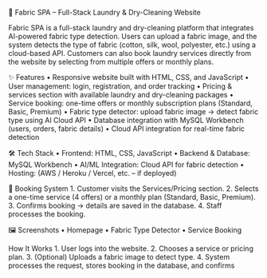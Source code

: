 🧺 Fabric SPA – Full-Stack Laundry & Dry-Cleaning Website

Fabric SPA is a full-stack laundry and dry-cleaning platform that integrates AI-powered fabric type detection. Users can upload a fabric image, and the system detects the type of fabric (cotton, silk, wool, polyester, etc.) using a cloud-based API. Customers can also book laundry services directly from the website by selecting from multiple offers or monthly plans.

✨ Features
	•	 Responsive website built with HTML, CSS, and JavaScript
	•	User management: login, registration, and order tracking
	•	Pricing & services section with available laundry and dry-cleaning packages
	•	Service booking: one-time offers or monthly subscription plans (Standard, Basic, Premium)
	•	 Fabric type detector: upload fabric image → detect fabric type using AI Cloud API
	•	Database integration with MySQL Workbench (users, orders, fabric details)
	•	Cloud API integration for real-time fabric detection

🛠 Tech Stack
	•	Frontend: HTML, CSS, JavaScript
	•	Backend & Database: MySQL Workbench
	•	AI/ML Integration: Cloud API for fabric detection
	•	Hosting: (AWS / Heroku / Vercel, etc. – if deployed)
 
📌 Booking System
	1.	Customer visits the Services/Pricing section.
	2.	Selects a one-time service (4 offers) or a monthly plan (Standard, Basic, Premium).
	3.	Confirms booking → details are saved in the database.
	4.	Staff processes the booking.

 🖼 Screenshots
	•	Homepage
	•	Fabric Type Detector
	•	Service Booking

 How It Works
	1.	User logs into the website.
	2.	Chooses a service or pricing plan.
	3.	(Optional) Uploads a fabric image to detect type.
	4.	System processes the request, stores booking in the database, and confirms
 
 


